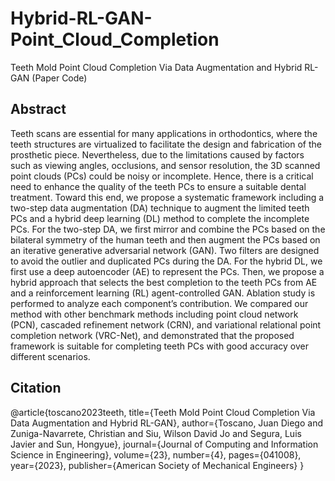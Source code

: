 # Hybrid-RL-GAN-Point_Cloud_Completion
Teeth Mold Point Cloud Completion Via Data Augmentation and Hybrid RL-GAN (Paper Code)

## Abstract

Teeth scans are essential for many applications in orthodontics, where the teeth structures
are virtualized to facilitate the design and fabrication of the prosthetic piece. Nevertheless,
due to the limitations caused by factors such as viewing angles, occlusions, and sensor resolution, the 3D scanned point clouds (PCs) could be noisy or incomplete. Hence, there is a
critical need to enhance the quality of the teeth PCs to ensure a suitable dental treatment.
Toward this end, we propose a systematic framework including a two-step data augmentation (DA) technique to augment the limited teeth PCs and a hybrid deep learning (DL)
method to complete the incomplete PCs. For the two-step DA, we first mirror and
combine the PCs based on the bilateral symmetry of the human teeth and then augment
the PCs based on an iterative generative adversarial network (GAN). Two filters are
designed to avoid the outlier and duplicated PCs during the DA. For the hybrid DL, we
first use a deep autoencoder (AE) to represent the PCs. Then, we propose a hybrid approach
that selects the best completion to the teeth PCs from AE and a reinforcement learning (RL)
agent-controlled GAN. Ablation study is performed to analyze each component’s contribution. We compared our method with other benchmark methods including point cloud
network (PCN), cascaded refinement network (CRN), and variational relational point completion network (VRC-Net), and demonstrated that the proposed framework is suitable for
completing teeth PCs with good accuracy over different scenarios.

## Citation
@article{toscano2023teeth,
  title={Teeth Mold Point Cloud Completion Via Data Augmentation and Hybrid RL-GAN},
  author={Toscano, Juan Diego and Zuniga-Navarrete, Christian and Siu, Wilson David Jo and Segura, Luis Javier and Sun, Hongyue},
  journal={Journal of Computing and Information Science in Engineering},
  volume={23},
  number={4},
  pages={041008},
  year={2023},
  publisher={American Society of Mechanical Engineers}
}
